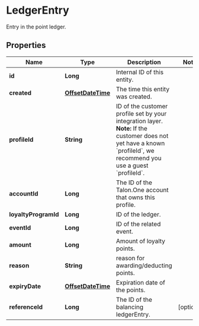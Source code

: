 

# LedgerEntry

Entry in the point ledger.
## Properties

Name | Type | Description | Notes
------------ | ------------- | ------------- | -------------
**id** | **Long** | Internal ID of this entity. | 
**created** | [**OffsetDateTime**](OffsetDateTime.md) | The time this entity was created. | 
**profileId** | **String** | ID of the customer profile set by your integration layer.  **Note:** If the customer does not yet have a known &#x60;profileId&#x60;, we recommend you use a guest &#x60;profileId&#x60;.  | 
**accountId** | **Long** | The ID of the Talon.One account that owns this profile. | 
**loyaltyProgramId** | **Long** | ID of the ledger. | 
**eventId** | **Long** | ID of the related event. | 
**amount** | **Long** | Amount of loyalty points. | 
**reason** | **String** | reason for awarding/deducting points. | 
**expiryDate** | [**OffsetDateTime**](OffsetDateTime.md) | Expiration date of the points. | 
**referenceId** | **Long** | The ID of the balancing ledgerEntry. |  [optional]



